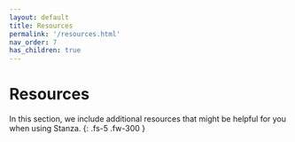 ```yaml
---
layout: default
title: Resources
permalink: '/resources.html'
nav_order: 7
has_children: true
---
```


# Resources

In this section, we include additional resources that might be helpful for you when using Stanza.
{: .fs-5 .fw-300 }
